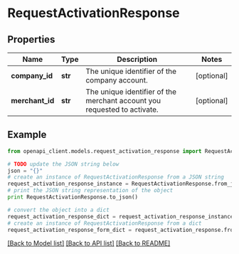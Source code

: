 # RequestActivationResponse


## Properties
Name | Type | Description | Notes
------------ | ------------- | ------------- | -------------
**company_id** | **str** | The unique identifier of the company account. | [optional] 
**merchant_id** | **str** | The unique identifier of the merchant account you requested to activate. | [optional] 

## Example

```python
from openapi_client.models.request_activation_response import RequestActivationResponse

# TODO update the JSON string below
json = "{}"
# create an instance of RequestActivationResponse from a JSON string
request_activation_response_instance = RequestActivationResponse.from_json(json)
# print the JSON string representation of the object
print RequestActivationResponse.to_json()

# convert the object into a dict
request_activation_response_dict = request_activation_response_instance.to_dict()
# create an instance of RequestActivationResponse from a dict
request_activation_response_form_dict = request_activation_response.from_dict(request_activation_response_dict)
```
[[Back to Model list]](../README.md#documentation-for-models) [[Back to API list]](../README.md#documentation-for-api-endpoints) [[Back to README]](../README.md)


